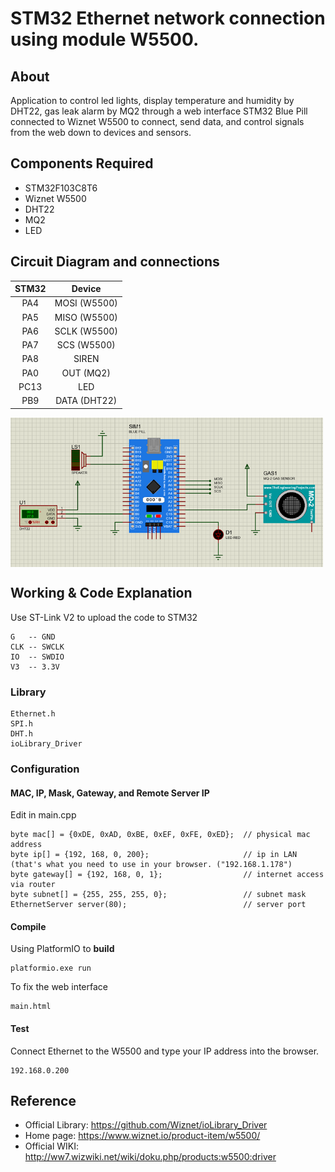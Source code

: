 # STM32 Ethernet network connection using module W5500.
## About
Application to control led lights, display temperature and humidity by DHT22, gas leak alarm by MQ2 through a web interface
STM32 Blue Pill connected to Wiznet W5500 to connect, send data, and control signals from the web down to devices and sensors.

## Components Required
* STM32F103C8T6
* Wiznet W5500
* DHT22
* MQ2
* LED

## Circuit Diagram and connections
| STM32  | Device  |
|:---------:|:---------:|
| PA4  | MOSI (W5500) | 
| PA5  | MISO (W5500) |
| PA6  | SCLK (W5500) |
| PA7  | SCS (W5500) |
| PA8  | SIREN |
| PA0  | OUT (MQ2) |
| PC13 | LED |
| PB9  | DATA (DHT22) |

<img src="Images/Sche.png" alt="..." width="500" align="center"  /> 

## Working & Code Explanation
Use ST-Link V2 to upload the code to STM32
```
G   -- GND
CLK -- SWCLK
IO  -- SWDIO
V3  -- 3.3V
```
### Library
```
Ethernet.h
SPI.h
DHT.h
ioLibrary_Driver
```
### Configuration
#### MAC, IP, Mask, Gateway, and Remote Server IP
Edit in main.cpp
```
byte mac[] = {0xDE, 0xAD, 0xBE, 0xEF, 0xFE, 0xED};  // physical mac address
byte ip[] = {192, 168, 0, 200};                     // ip in LAN (that's what you need to use in your browser. ("192.168.1.178")
byte gateway[] = {192, 168, 0, 1};                  // internet access via router
byte subnet[] = {255, 255, 255, 0};                 // subnet mask
EthernetServer server(80);                          // server port
```

#### Compile
Using PlatformIO to **build**
```
platformio.exe run
```
To fix the web interface
```
main.html
```
#### Test
Connect Ethernet to the W5500 and type your IP address into the browser.
```
192.168.0.200
```
## Reference
* Official Library: https://github.com/Wiznet/ioLibrary_Driver
* Home page: https://www.wiznet.io/product-item/w5500/
* Official WIKI: http://ww7.wizwiki.net/wiki/doku.php/products:w5500:driver


